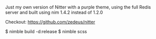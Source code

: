 Just my own version of Nitter with a purple theme, using the full Redis server and built using nim 1.4.2 instead of 1.2.0

Checkout: https://github.com/zedeus/nitter

$ nimble build -d:release
$ nimble scss
